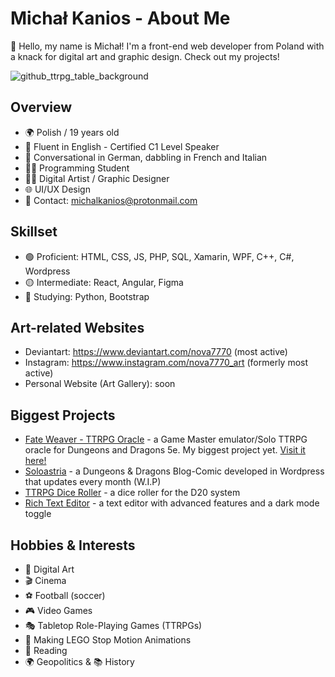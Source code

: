 # Michał Kanios - About Me
👋 Hello, my name is Michał! I'm a front-end web developer from Poland with a knack for digital art and graphic design. Check out my projects!

![github_ttrpg_table_background](https://github.com/Michal-J-Kanios/aboutMe/assets/92123240/d4b53976-c6d8-44ca-ac88-c7d8d8af0702)

## Overview
- 🌍 Polish / 19 years old
- 💌 Fluent in English - Certified C1 Level Speaker
- 📧 Conversational in German, dabbling in French and Italian
- 👨‍💻 Programming Student
- 👨‍🎨 Digital Artist / Graphic Designer
- 🌐 UI/UX Design
- 💬 Contact: michalkanios@protonmail.com

## Skillset
- 🟢 Proficient: HTML, CSS, JS, PHP, SQL, Xamarin, WPF, C++, C#, Wordpress
- 🟡 Intermediate: React, Angular, Figma
- 🔴 Studying: Python, Bootstrap

## Art-related Websites
- Deviantart: https://www.deviantart.com/nova7770 (most active)
- Instagram: https://www.instagram.com/nova7770_art (formerly most active)
- Personal Website (Art Gallery): soon

## Biggest Projects
- [Fate Weaver - TTRPG Oracle](https://github.com/Michal-J-Kanios/fateweaver_oracle) - a Game Master emulator/Solo TTRPG oracle for Dungeons and Dragons 5e. My biggest project yet. [Visit it here!](https://fateweaver-michal-j-kanios-projects.vercel.app/)
- [Soloastria](github.com) - a Dungeons & Dragons Blog-Comic developed in Wordpress that updates every month (W.I.P)
- [TTRPG Dice Roller](https://github.com/Michal-J-Kanios/ttrpg_dice_roller) - a dice roller for the D20 system
- [Rich Text Editor](https://github.com/Michal-J-Kanios/javascript_text_editor) - a text editor with advanced features and a dark mode toggle

## Hobbies & Interests
- 🎨 Digital Art
- 🎬 Cinema
- ⚽ Football (soccer)
- 🎮 Video Games
- 🎭 Tabletop Role-Playing Games (TTRPGs)
- 🎥 Making LEGO Stop Motion Animations
- 📖 Reading
- 🌍 Geopolitics & 📚 History

